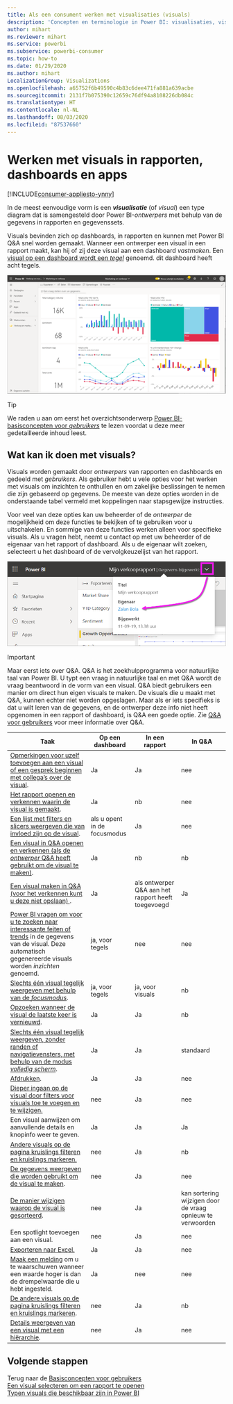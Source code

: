 ```yaml
---
title: Als een consument werken met visualisaties (visuals)
description: 'Concepten en terminologie in Power BI: visualisaties, visuals. Wat is een Power BI-visualisatie of -visual?'
author: mihart
ms.reviewer: mihart
ms.service: powerbi
ms.subservice: powerbi-consumer
ms.topic: how-to
ms.date: 01/29/2020
ms.author: mihart
LocalizationGroup: Visualizations
ms.openlocfilehash: a65752f6b49590c4b83c6dee471fa881a639acbe
ms.sourcegitcommit: 2131f7b075390c12659c76df94a8108226db084c
ms.translationtype: HT
ms.contentlocale: nl-NL
ms.lasthandoff: 08/03/2020
ms.locfileid: "87537660"
---
```

# <a name="interact-with-visuals-in-reports-dashboards-and-apps"></a>Werken met visuals in rapporten, dashboards en apps

[!INCLUDE[consumer-appliesto-ynny](../includes/consumer-appliesto-ynny.md)]

In de meest eenvoudige vorm is een ***visualisatie*** (of *visual*) een type diagram dat is samengesteld door Power BI-*ontwerpers* met behulp van de gegevens in rapporten en gegevenssets. 

Visuals bevinden zich op dashboards, in rapporten en kunnen met Power BI Q&A snel worden gemaakt. Wanneer een ontwerper een visual in een rapport maakt, kan hij of zij deze visual aan een dashboard *vastmaken*. Een [visual op een dashboard wordt een *tegel*](end-user-tiles.md) genoemd. dit dashboard heeft acht tegels. 

![Dashboard met tegels](media/end-user-visualizations/power-bi-dashboard.png)

> [!TIP]
> We raden u aan om eerst het overzichtsonderwerp [Power BI-basisconcepten voor *gebruikers*](end-user-basic-concepts.md) te lezen voordat u deze meer gedetailleerde inhoud leest.

## <a name="what-can-i-do-with-visuals"></a>Wat kan ik doen met visuals?

Visuals worden gemaakt door *ontwerpers* van rapporten en dashboards en gedeeld met *gebruikers*. Als gebruiker hebt u vele opties voor het werken met visuals om inzichten te onthullen en om zakelijke beslissingen te nemen die zijn gebaseerd op gegevens. De meeste van deze opties worden in de onderstaande tabel vermeld met koppelingen naar stapsgewijze instructies.

Voor veel van deze opties kan uw beheerder of de *ontwerper* de mogelijkheid om deze functies te bekijken of te gebruiken voor u uitschakelen. En sommige van deze functies werken alleen voor specifieke visuals.  Als u vragen hebt, neemt u contact op met uw beheerder of de eigenaar van het rapport of dashboard. Als u de eigenaar wilt zoeken, selecteert u het dashboard of de vervolgkeuzelijst van het rapport. 

![Titel vervolgkeuzelijst met daarin de eigenaar](media/end-user-visualizations/power-bi-owner.png)


> [!IMPORTANT]
> Maar eerst iets over Q&A. Q&A is het zoekhulpprogramma voor natuurlijke taal van Power BI. U typt een vraag in natuurlijke taal en met Q&A wordt de vraag beantwoord in de vorm van een visual. Q&A biedt gebruikers een manier om direct hun eigen visuals te maken. De visuals die u maakt met Q&A, kunnen echter niet worden opgeslagen. Maar als er iets specifieks is dat u wilt leren van de gegevens, en de ontwerper deze info niet heeft opgenomen in een rapport of dashboard, is Q&A een goede optie. Zie [Q&A voor gebruikers](end-user-q-and-a.md) voor meer informatie over Q&A.



|Taak  |Op een dashboard  |In een rapport  | In Q&A
|---------|---------|---------|--------|
|[Opmerkingen voor uzelf toevoegen aan een visual of een gesprek beginnen met collega’s over de visual](end-user-comment.md).     |  Ja       |   Ja      |  nee  |
|[Het rapport openen en verkennen waarin de visual is gemaakt](end-user-tiles.md).     |    Ja     |   nb      |  nee |
|[Een lijst met filters en slicers weergeven die van invloed zijn op de visual](end-user-report-filter.md).     |    als u opent in de focusmodus     |   Ja      |  nee |
|[Een visual in Q&A openen en verkennen (als de *ontwerper* Q&A heeft gebruikt om de visual te maken)](end-user-q-and-a.md).     |   Ja      |   nb      |  nb  |
|[Een visual maken in Q&A (voor het verkennen kunt u deze niet opslaan) ](end-user-q-and-a.md).     |   Ja      |   als ontwerper Q&A aan het rapport heeft toegevoegd      |  Ja  |
|[Power BI vragen om voor u te zoeken naar interessante feiten of trends](end-user-insights.md) in de gegevens van de visual.  Deze automatisch gegenereerde visuals worden *inzichten* genoemd.     |    ja, voor tegels    |  nee       | nee   |
|[Slechts één visual tegelijk weergeven met behulp van de *focusmodus*](end-user-focus.md).     | ja, voor tegels        |   ja, voor visuals      | nb  |
|[Opzoeken wanneer de visual de laatste keer is vernieuwd](end-user-fresh.md).     |  Ja       |    Ja     | nb  |
|[Slechts één visual tegelijk weergeven, zonder randen of navigatievensters, met behulp van de modus *volledig scherm*](end-user-focus.md).     |   Ja      |  Ja       | standaard  |
|[Afdrukken](end-user-print.md).     |  Ja       |   Ja      | nee  |
|[Dieper ingaan op de visual door filters voor visuals toe te voegen en te wijzigen.](end-user-report-filter.md)     |    nee     |   Ja      | nee  |
|Een visual aanwijzen om aanvullende details en knopinfo weer te geven.     |    Ja     |   Ja      | Ja  |
|[Andere visuals op de pagina kruislings filteren en kruislings markeren.](end-user-interactions.md)    |   nee      |   Ja      | nb  |
|[De gegevens weergeven die worden gebruikt om de visual te maken](end-user-show-data.md).     |  nee       |   Ja      | nee  |
| [De manier wijzigen waarop de visual is gesorteerd](end-user-change-sort.md). | nee  | Ja  | kan sortering wijzigen door de vraag opnieuw te verwoorden  |
| Een spotlight toevoegen aan een visual. | nee  | Ja  |  nee |
| [Exporteren naar Excel.](end-user-export.md) | Ja | Ja | nee|
| [Maak een melding](end-user-alerts.md) om u te waarschuwen wanneer een waarde hoger is dan de drempelwaarde die u hebt ingesteld.  | Ja  | nee  | nee |
| [De andere visuals op de pagina kruislings filteren en kruislings markeren](end-user-report-filter.md).  | nee      | Ja  | nb |
| [Details weergeven van een visual met een hiërarchie](end-user-drill.md).  | nee  | Ja   | nee |

## <a name="next-steps"></a>Volgende stappen
Terug naar de [Basisconcepten voor gebruikers](end-user-basic-concepts.md)    
[Een visual selecteren om een rapport te openen](end-user-report-open.md)    
[Typen visuals die beschikbaar zijn in Power BI](end-user-visual-type.md)